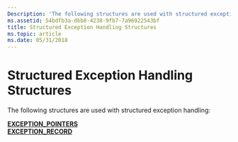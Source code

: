 ```yaml
---
Description: 'The following structures are used with structured exception handling:'
ms.assetid: 54bdfb3a-dbb8-4238-9fb7-7a96922543bf
title: Structured Exception Handling Structures
ms.topic: article
ms.date: 05/31/2018
---
```


# Structured Exception Handling Structures

The following structures are used with structured exception handling:

<dl>

[**EXCEPTION\_POINTERS**](/windows/desktop/api/WinNT/ns-winnt-_exception_pointers)  
[**EXCEPTION\_RECORD**](/windows/desktop/api/WinNT/ns-winnt-_exception_record)  
</dl>

 

 




